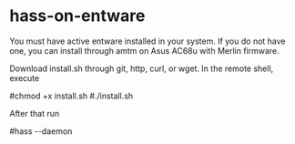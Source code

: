 # hass-on-entware

You must have active entware installed in your system.
If you do not have one, you can install through amtm on Asus AC68u with Merlin firmware.

Download install.sh through git, http, curl, or wget.
In the remote shell, execute

#chmod +x install.sh
#./install.sh

After that run

#hass --daemon
